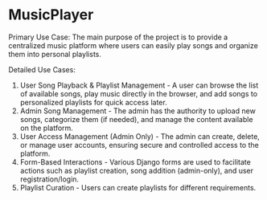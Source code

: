 # MusicPlayer
Primary Use Case:
The main purpose of the project is to provide a centralized music platform where users can easily play songs and organize them into personal playlists.

Detailed Use Cases:
1. User Song Playback & Playlist Management - A user can browse the list of available songs, play music directly in the browser, and add songs to personalized playlists for quick access later.
2. Admin Song Management - The admin has the authority to upload new songs, categorize them (if needed), and manage the content available on the platform.
3. User Access Management (Admin Only) - The admin can create, delete, or manage user accounts, ensuring secure and controlled access to the platform.
4. Form-Based Interactions - Various Django forms are used to facilitate actions such as playlist creation, song addition (admin-only), and user registration/login.
5. Playlist Curation - Users can create playlists for different requirements.
